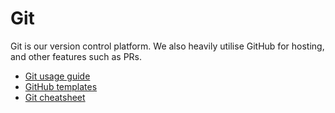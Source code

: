 # Git

Git is our version control platform. We also heavily utilise GitHub for hosting, and other features such as PRs.

- [Git usage guide](./usageguide.md)
- [GitHub templates](./github-templates.md)
- [Git cheatsheet](./cheatsheet.md)
